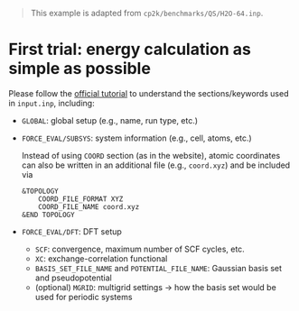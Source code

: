 > This example is adapted from `cp2k/benchmarks/QS/H2O-64.inp`.

# First trial: energy calculation as simple as possible

Please follow the [official tutorial](https://www.cp2k.org/howto:static_calculation) to understand the sections/keywords used in `input.inp`, including:

- `GLOBAL`: global setup (e.g., name, run type, etc.)
- `FORCE_EVAL/SUBSYS`: system information (e.g., cell, atoms, etc.)

  Instead of using `COORD` section (as in the website), atomic coordinates can also be written in an additional file (e.g., `coord.xyz`) and be included via

  ```text
  &TOPOLOGY
      COORD_FILE_FORMAT XYZ
      COORD_FILE_NAME coord.xyz
  &END TOPOLOGY
  ```

- `FORCE_EVAL/DFT`: DFT setup
  - `SCF`: convergence, maximum number of SCF cycles, etc.
  - `XC`: exchange-correlation functional
  - `BASIS_SET_FILE_NAME` and `POTENTIAL_FILE_NAME`: Gaussian basis set and pseudopotential
  - (optional) `MGRID`: multigrid settings -> how the basis set would be used for periodic systems
